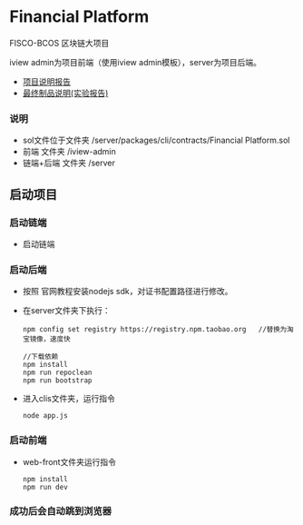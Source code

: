 # Financial Platform
 FISCO-BCOS 区块链大项目 

iview admin为项目前端（使用iview admin模板），server为项目后端。

- [项目说明报告](https://shimo.im/docs/xhnamRJQnoANkMHa)
- [最终制品说明(实验报告)](https://shimo.im/docs/CvJMmcjsQ0kyjWBq)

### 说明
- sol文件位于文件夹 /server/packages/cli/contracts/Financial Platform.sol
- 前端 文件夹 /iview-admin
- 链端+后端 文件夹 /server

## 启动项目

### 启动链端

- 启动链端

### 启动后端

- 按照 官网教程安装nodejs sdk，对证书配置路径进行修改。

- 在server文件夹下执行：

  ```
  npm config set registry https://registry.npm.taobao.org	//替换为淘宝镜像，速度快
  
  //下载依赖
  npm install
  npm run repoclean
  npm run bootstrap
  ```

- 进入clis文件夹，运行指令

  ```
  node app.js
  ```


### 启动前端

- web-front文件夹运行指令

  ```
  npm install	
  npm run dev	
  ```


### 成功后会自动跳到浏览器

